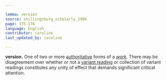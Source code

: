 ```yaml
---

lemma: version
source: shillingsburg_scholarly_1996
page: 175-176
language: English
contributor: caroline
last_updated_by: caroline

---
```


**version.** One of two or more [authoritative](authoritative.html) forms of a _[work](work.html)_. There may be disagreement over whether or not a [variant reading](readingVariant.html) or collection of variant readings constitutes any unity of effect that demands significant critical attention.
